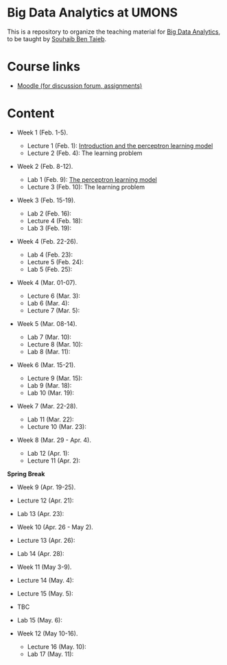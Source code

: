 # Big Data Analytics at UMONS
This is a repository to organize the teaching material for [Big Data Analytics](http://applications.umons.ac.be/web/en/pde/2020-2021/aa/S-INFO-075.htm), to be taught by [Souhaib Ben Taieb](http://www.souhaib-bentaieb.com).

# Course links

- [Moodle (for discussion forum, assignments)](https://moodle.umons.ac.be/course/view.php?id=2786s)

# Content

<!--- Lectures: 16 - Labs: 17 (30, 30) --->

- Week 1 (Feb. 1-5). 
  - Lecture 1 (Feb. 1): [Introduction and the perceptron learning model](./slides/1-bda-perceptron.pdf)
  - Lecture 2 (Feb. 4): The learning problem

- Week 2 (Feb. 8-12). 
  - Lab 1 (Feb. 9): [The perceptron learning model](./labs/1-perceptron/perceptron.pdf)
  - Lecture 3 (Feb. 10): The learning problem
  
- Week 3 (Feb. 15-19).
  - Lab 2 (Feb. 16):
  - Lecture 4 (Feb. 18):
  - Lab 3 (Feb. 19):

- Week 4 (Feb. 22-26).
  - Lab 4 (Feb. 23):
  - Lecture 5 (Feb. 24):
  - Lab 5 (Feb. 25):

- Week 4 (Mar. 01-07).
  - Lecture 6 (Mar. 3):
  - Lab 6 (Mar. 4):
  - Lecture 7 (Mar. 5):

- Week 5 (Mar. 08-14).
  - Lab 7 (Mar. 10):
  - Lecture 8 (Mar. 10):
  - Lab 8 (Mar. 11):

- Week 6 (Mar. 15-21).
  - Lecture 9 (Mar. 15):
  - Lab 9 (Mar. 18):
  - Lab 10 (Mar. 19):

- Week 7 (Mar. 22-28).
  - Lab 11 (Mar. 22):
  - Lecture 10 (Mar. 23):

- Week 8 (Mar. 29 - Apr. 4).
  - Lab 12 (Apr. 1):
  - Lecture 11 (Apr. 2):


**Spring Break**

- Week 9 (Apr. 19-25).
 - Lecture 12 (Apr. 21):
 - Lab 13 (Apr. 23):

- Week 10 (Apr. 26 - May 2).
 - Lecture 13 (Apr. 26):
 - Lab 14 (Apr. 28):

- Week 11 (May 3-9).
 - Lecture 14 (May. 4):
 - Lecture 15 (May. 5):

- TBC
 - Lab 15 (May. 6):
 - Week 12 (May 10-16).
 	- Lecture 16 (May. 10):
 	- Lab 17 (May. 11):

